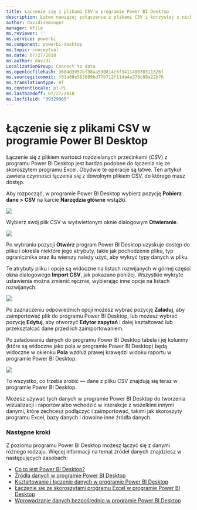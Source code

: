 ```yaml
---
title: Łączenie się z plikami CSV w programie Power BI Desktop
description: Łatwo nawiązuj połączenie z plikami CSV i korzystaj z nich w programie Power BI Desktop
author: davidiseminger
manager: kfile
ms.reviewer: ''
ms.service: powerbi
ms.component: powerbi-desktop
ms.topic: conceptual
ms.date: 07/27/2018
ms.author: davidi
LocalizationGroup: Connect to data
ms.openlocfilehash: 3684d3957bf38aa590814c6f341140070311326f
ms.sourcegitcommit: f01a88e583889bd77b712f11da4a379c88a22b76
ms.translationtype: HT
ms.contentlocale: pl-PL
ms.lasthandoff: 07/27/2018
ms.locfileid: "39329965"
---
```

# <a name="connect-to-csv-files-in-power-bi-desktop"></a>Łączenie się z plikami CSV w programie Power BI Desktop
Łączenie się z plikiem wartości rozdzielanych przecinkami (*CSV*) z programu Power BI Desktop jest bardzo podobne do łączenia się ze skoroszytem programu Excel. Obydwie te operacje są łatwe. Ten artykuł zawiera czynności łączenia się z dowolnym plikiem CSV, do którego masz dostęp.

Aby rozpocząć, w programie Power BI Desktop wybierz pozycję **Pobierz dane > CSV** na karcie **Narzędzia główne** wstążki.

![](media/desktop-connect-csv/connect-to-csv_1.png)

Wybierz swój plik CSV w wyświetlonym oknie dialogowym **Otwieranie**.

![](media/desktop-connect-csv/connect-to-csv_2.png)

Po wybraniu pozycji **Otwórz** program Power BI Desktop uzyskuje dostęp do pliku i określa niektóre jego atrybuty, takie jak pochodzenie pliku, typ ogranicznika oraz ilu wierszy należy użyć, aby wykryć typy danych w pliku.

Te atrybuty pliku i opcje są widoczne na listach rozwijanych w górnej części okna dialogowego **Import CSV**, jak pokazano poniżej. Wszystkie wykryte ustawienia można zmienić ręcznie, wybierając inne opcje na listach rozwijanych.

![](media/desktop-connect-csv/connect-to-csv_3.png)

Po zaznaczeniu odpowiednich opcji możesz wybrać pozycję **Załaduj**, aby zaimportować plik do programu Power BI Desktop, lub możesz wybrać pozycję **Edytuj**, aby otworzyć **Edytor zapytań** i dalej kształtować lub przekształcać dane przed ich zaimportowaniem.

Po załadowaniu danych do programu Power BI Desktop tabela i jej kolumny (które są widoczne jako pola w programie Power BI Desktop) będą widoczne w okienku **Pola** wzdłuż prawej krawędzi widoku raportu w programie Power BI Desktop.

![](media/desktop-connect-csv/connect-to-csv_4.png)

To wszystko, co trzeba zrobić — dane z pliku CSV znajdują się teraz w programie Power BI Desktop.

Możesz używać tych danych w programie Power BI Desktop do tworzenia wizualizacji i raportów albo wchodzić w interakcje z wszelkimi innymi danymi, które zechcesz podłączyć i zaimportować, takimi jak skoroszyty programu Excel, bazy danych i dowolne inne źródła danych.

### <a name="next-steps"></a>Następne kroki
Z poziomu programu Power BI Desktop możesz łączyć się z danymi różnego rodzaju. Więcej informacji na temat źródeł danych znajdziesz w następujących zasobach:

* [Co to jest Power BI Desktop?](desktop-what-is-desktop.md)
* [Źródła danych w programie Power BI Desktop](desktop-data-sources.md)
* [Kształtowanie i łączenie danych w programie Power BI Desktop](desktop-shape-and-combine-data.md)
* [Łączenie się ze skoroszytami programu Excel w programie Power BI Desktop](desktop-connect-excel.md)   
* [Wprowadzanie danych bezpośrednio w programie Power BI Desktop](desktop-enter-data-directly-into-desktop.md)   

